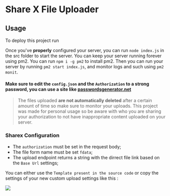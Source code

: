 # Share X File Uploader


## Usage

To deploy this project run

Once you've **properly** configured your server, you can run `node index.js` in the src folder to start the server. You can keep your server running forever using pm2. You can run `npm i -g pm2` to install pm2. Then you can run your server by running `pm2 start index.js`, and monitor logs and such using `pm2 monit`.

#### Make sure to edit the `config.json` and the `Authorization` to a strong password, you can use a site like [passwordsgenerator.net](https://passwordsgenerator.net/old.php)
> The files uploaded **are not automatically deleted** after a certain amount of time so make sure to monitor your uploads.
> This project was made for personal usage so be aware with who you are sharing your authorization to not have inappropriate content uploaded on your server.


### Sharex Configuration
- The `authorization` must be set in the request body;
- The file form name must be set `fdata`;
- The upload endpoint returns a string with the dirrect file link based on the `Base Url` settings;

You can either use the `Template present in the source code` or copy the settings of your new custom upload settings like this :

![](https://github.com/IceMinisterq/Share-X-File-Uploader/assets/86623018/58fe67fe-1dbf-4e8e-9abd-a6216b4db926)

